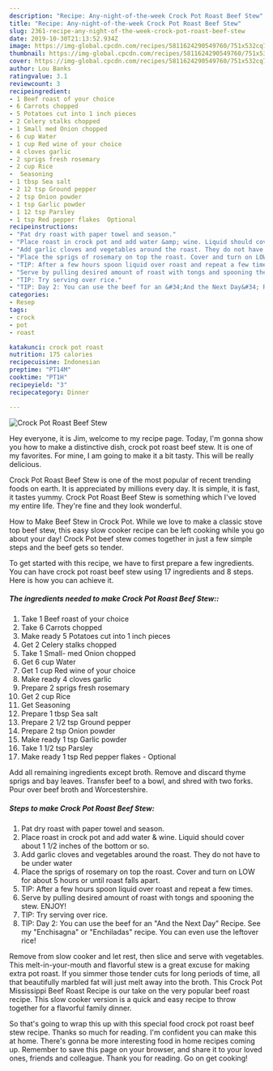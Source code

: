 ```yaml
---
description: "Recipe: Any-night-of-the-week Crock Pot Roast Beef Stew"
title: "Recipe: Any-night-of-the-week Crock Pot Roast Beef Stew"
slug: 2361-recipe-any-night-of-the-week-crock-pot-roast-beef-stew
date: 2019-10-30T21:13:52.934Z
image: https://img-global.cpcdn.com/recipes/5811624290549760/751x532cq70/crock-pot-roast-beef-stew-recipe-main-photo.jpg
thumbnail: https://img-global.cpcdn.com/recipes/5811624290549760/751x532cq70/crock-pot-roast-beef-stew-recipe-main-photo.jpg
cover: https://img-global.cpcdn.com/recipes/5811624290549760/751x532cq70/crock-pot-roast-beef-stew-recipe-main-photo.jpg
author: Lou Banks
ratingvalue: 3.1
reviewcount: 3
recipeingredient:
- 1 Beef roast of your choice
- 6 Carrots chopped
- 5 Potatoes cut into 1 inch pieces
- 2 Celery stalks chopped
- 1 Small med Onion chopped
- 6 cup Water
- 1 cup Red wine of your choice
- 4 cloves garlic
- 2 sprigs fresh rosemary
- 2 cup Rice
-  Seasoning
- 1 tbsp Sea salt
- 2 12 tsp Ground pepper
- 2 tsp Onion powder
- 1 tsp Garlic powder
- 1 12 tsp Parsley
- 1 tsp Red pepper flakes  Optional
recipeinstructions:
- "Pat dry roast with paper towel and season."
- "Place roast in crock pot and add water &amp; wine. Liquid should cover about 1 1/2 inches of the bottom or so."
- "Add garlic cloves and vegetables around the roast. They do not have to be under water"
- "Place the sprigs of rosemary on top the roast. Cover and turn on LOW for about 5 hours or until roast falls apart."
- "TIP: After a few hours spoon liquid over roast and repeat a few times."
- "Serve by pulling desired amount of roast with tongs and spooning the stew. ENJOY!"
- "TIP: Try serving over rice."
- "TIP: Day 2: You can use the beef for an &#34;And the Next Day&#34; Recipe. See my &#34;Enchisagna&#34; or &#34;Enchiladas&#34; recipe. You can even use the leftover rice!"
categories:
- Resep
tags:
- crock
- pot
- roast

katakunci: crock pot roast
nutrition: 175 calories
recipecuisine: Indonesian
preptime: "PT14M"
cooktime: "PT1H"
recipeyield: "3"
recipecategory: Dinner

---
```



![Crock Pot Roast Beef Stew](https://img-global.cpcdn.com/recipes/5811624290549760/751x532cq70/crock-pot-roast-beef-stew-recipe-main-photo.jpg)

Hey everyone, it is Jim, welcome to my recipe page. Today, I'm gonna show you how to make a distinctive dish, crock pot roast beef stew. It is one of my favorites. For mine, I am going to make it a bit tasty. This will be really delicious.

Crock Pot Roast Beef Stew is one of the most popular of recent trending foods on earth. It is appreciated by millions every day. It is simple, it is fast, it tastes yummy. Crock Pot Roast Beef Stew is something which I've loved my entire life. They're fine and they look wonderful.

How to Make Beef Stew in Crock Pot. While we love to make a classic stove top beef stew, this easy slow cooker recipe can be left cooking while you go about your day! Crock Pot beef stew comes together in just a few simple steps and the beef gets so tender.


To get started with this recipe, we have to first prepare a few ingredients. You can have crock pot roast beef stew using 17 ingredients and 8 steps. Here is how you can achieve it.

##### The ingredients needed to make Crock Pot Roast Beef Stew::

1. Take 1 Beef roast of your choice
1. Take 6 Carrots chopped
1. Make ready 5 Potatoes cut into 1 inch pieces
1. Get 2 Celery stalks chopped
1. Take 1 Small- med Onion chopped
1. Get 6 cup Water
1. Get 1 cup Red wine of your choice
1. Make ready 4 cloves garlic
1. Prepare 2 sprigs fresh rosemary
1. Get 2 cup Rice
1. Get  Seasoning
1. Prepare 1 tbsp Sea salt
1. Prepare 2 1/2 tsp Ground pepper
1. Prepare 2 tsp Onion powder
1. Make ready 1 tsp Garlic powder
1. Take 1 1/2 tsp Parsley
1. Make ready 1 tsp Red pepper flakes - Optional


Add all remaining ingredients except broth. Remove and discard thyme sprigs and bay leaves. Transfer beef to a bowl, and shred with two forks. Pour over beef broth and Worcestershire. 

##### Steps to make Crock Pot Roast Beef Stew:

1. Pat dry roast with paper towel and season.
1. Place roast in crock pot and add water &amp; wine. Liquid should cover about 1 1/2 inches of the bottom or so.
1. Add garlic cloves and vegetables around the roast. They do not have to be under water
1. Place the sprigs of rosemary on top the roast. Cover and turn on LOW for about 5 hours or until roast falls apart.
1. TIP: After a few hours spoon liquid over roast and repeat a few times.
1. Serve by pulling desired amount of roast with tongs and spooning the stew. ENJOY!
1. TIP: Try serving over rice.
1. TIP: Day 2: You can use the beef for an &#34;And the Next Day&#34; Recipe. See my &#34;Enchisagna&#34; or &#34;Enchiladas&#34; recipe. You can even use the leftover rice!


Remove from slow cooker and let rest, then slice and serve with vegetables. This melt-in-your-mouth and flavorful stew is a great excuse for making extra pot roast. If you simmer those tender cuts for long periods of time, all that beautifully marbled fat will just melt away into the broth. This Crock Pot Mississippi Beef Roast Recipe is our take on the very popular beef roast recipe. This slow cooker version is a quick and easy recipe to throw together for a flavorful family dinner. 

So that's going to wrap this up with this special food crock pot roast beef stew recipe. Thanks so much for reading. I'm confident you can make this at home. There's gonna be more interesting food in home recipes coming up. Remember to save this page on your browser, and share it to your loved ones, friends and colleague. Thank you for reading. Go on get cooking!
